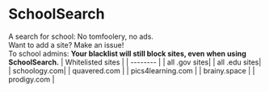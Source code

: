 # SchoolSearch
A search for school: No tomfoolery, no ads.
<br>
Want to add a site? Make an issue!
<br>
To school admins: **Your blacklist will still block sites, even when using SchoolSearch.**
| Whitelisted sites   |
| -------- |
| all .gov sites|
| all .edu sites|
| schoology.com|
| quavered.com |
| pics4learning.com |
| brainy.space |
| prodigy.com |

